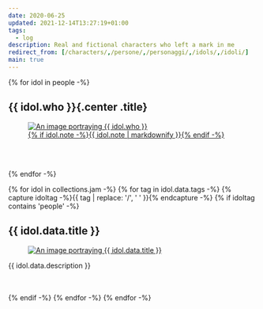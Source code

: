 ```yaml
---
date: 2020-06-25
updated: 2021-12-14T13:27:19+01:00
tags:
  - log
description: Real and fictional characters who left a mark in me
redirect_from: [/characters/,/persone/,/personaggi/,/idols/,/idoli/]
main: true
---
```

<style>
	h-entry.note {
		width: unset;
		margin-left: unset;
		min-width: 70%;
	}
</style>

{% for idol in people -%}
## {{ idol.who }}{.center .title}
<a href='{{ idol.url }}'>
	<figure>
		<picture>
			<img src='{{ idol.image }}' title='{{ idol.who }}' alt='An image portraying {{ idol.who }}'>
		</picture>
		<figcaption>{% if idol.note -%}{{ idol.note | markdownify }}{% endif -%}</figcaption>
	</figure>
</a>

<br>
<br>

{% endfor -%}

{% for idol in collections.jam -%}
	{% for tag in idol.data.tags -%}
		{% capture idoltag -%}{{ tag | replace: '/', ' ' }}{% endcapture -%}
		{% if idoltag contains 'people' -%}
			<h2 class='center title' id='{{ idol.data.title | slugify }}'>{{ idol.data.title }}</h2>
			<a href='{{ idol.url | url }}'><figure><img src='{{ idol.data.image }}' title='{{ idol.data.title }}' alt='An image portraying {{ idol.data.title }}'></figure></a>
			<p lang='{{ idol.data.lang }}'>{{ idol.data.description }}</p>
			<br>
			<br>
		{% endif -%}
	{% endfor -%}
{% endfor -%}